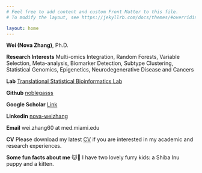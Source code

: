 ```yaml
---
# Feel free to add content and custom Front Matter to this file.
# To modify the layout, see https://jekyllrb.com/docs/themes/#overriding-theme-defaults

layout: home
---
```


**Wei (Nova Zhang)**, Ph.D.

**Research Interests** Multi-omics Integration, Random Forests, Variable Selection, Meta-analysis, Biomarker Detection, Subtype Clustering,
Statistical Genomics, Epigenetics, Neurodegenerative Disease and Cancers

**Lab** [Translational Statistical Bioinformatics Lab](https://transbioinfolab.org/)

**Github** [noblegasss](https://github.com/noblegasss)

**Google Scholar** [Link]([http://linkedin.com/in/nova-weizhang](https://scholar.google.com/citations?user=BRtsZUAAAAAJ&hl=en))

**Linkedin** [nova-weizhang](http://linkedin.com/in/nova-weizhang)

**Email** wei.zhang60 at med.miami.edu

**CV** Please download my latest [CV](http://noblegasss.github.io/assets/WZ_CV241111.pdf)
 if you are interested in my academic and research experiences.

**Some fun facts about me** 🐱🐶 I have two lovely furry kids: a Shiba Inu puppy and a kitten.

